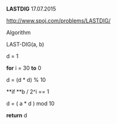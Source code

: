 **LASTDIG** 17.07.2015

<http://www.spoj.com/problems/LASTDIG/>

Algorithm

LAST-DIG(a, b)

d = 1

**for** i = 30 **to** 0

d = (d \* d) % 10

**if **b / 2\^i == 1

d = ( a \* d ) mod 10

**return** d
